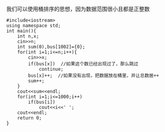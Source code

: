 我们可以使用桶排序的思想，因为数据范围很小且都是正整数

    
    
    #include<iostream>
    using namespace std;
    int main(){
        int n,x;
        cin>>n;
        int sum(0),bus[1002]={0};
        for(int i=1;i<=n;i++){
            cin>>x;
            if(bus[x])  //如果这个数已经出现过了，那么跳过
                continue;
            bus[x]++;  //如果没有出现，把数据放在桶里，并让总数居++
            sum++;
        }
        cout<<sum<<endl;
        for(int i=1;i<=1000;i++)
            if(bus[i])
                cout<<i<<' ';
        cout<<endl;
        return 0;
    }
    

